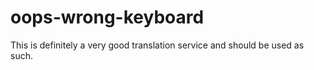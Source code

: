 # oops-wrong-keyboard
This is definitely a very good translation service and should be used as such.
